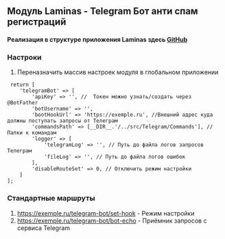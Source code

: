 ## Модуль Laminas - Telegram Бот анти спам регистраций

#### Реализация в структуре приложения Laminas здесь [GitHub](https://github.com/northmule/telegram-antisapm-registrations-bot)

### Настроки
1. Переназначить массив настроек модуля в глобальном приложении
```
 return [
    'telegramBot' => [
        'apiKey' => '', //  Токен можно узнать/создать через @BotFather
        'botUsername' => '',
        'bootHookUrl' => 'https://exemple.ru', //Внешний адрес куда должны поступать запросы от Телеграм
        'commandsPath' => [__DIR__.'/../src/Telegram/Commands'], // Папки к командам
        'logger' => [
            'telegramLog' => '', // Путь до файла логов запросов Телеграм
            'fileLog' => '', // Путь до файла логов ошибок
        ],
        'disableRouteSet' => 0, // Отключить режим настройки
    ]
];    

```
### Стандартные маршруты
1. https://exemple.ru/telegram-bot/set-hook - Режим настройки
2. https://exemple.ru/telegram-bot/bot-echo - Приёмник запросов с сервиса Telegram
